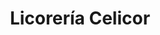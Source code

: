 ---
title: "Licorería Celicor"
url: /caracas/licoreria-celicor-av-principal-de-la-urbina/
shop: alcohol
---